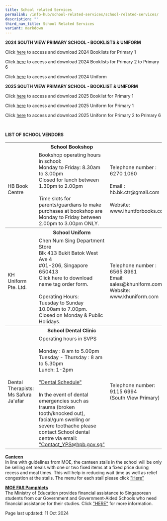 ```yaml
---
title: School related Services
permalink: /info-hub/school-related-services/school-related-services/
description: ""
third_nav_title: School Related Services
variant: markdown
---
```

<p><strong>2024 SOUTH VIEW PRIMARY SCHOOL - BOOKLISTS &amp; UNIFORM<br></strong>
</p>
<p>Click <a href="https://drive.google.com/file/d/1T7lBfa0bXnZBoiNF0SUxD3vneVZWwVHK/view?usp=sharing" target="_blank" rel="noopener">here</a> to access and download 2024 Booklists for Primary 1</p>
<p>Click <a href="https://drive.google.com/drive/folders/19iML44-5iMyXHyvB1bnXIjwpOXwc1bWP?usp=sharing" target="_blank" rel="noopener">here</a> to access and download 2024 Booklists for Primary 2 to Primary 6</p>
<p>Click <a href="https://drive.google.com/file/d/1ROuaCIceYqIsFdNw1dFwCV_aS_Vnk7j7/view?usp=sharing" target="_blank" rel="noopener">here</a> to access and download 2024 Uniform</p>
<p><strong>2025 SOUTH VIEW PRIMARY SCHOOL - BOOKLIST &amp; UNIFORM<br></strong>
</p><p>Click <a href="https://drive.google.com/file/d/1OsJ07sPn6KmJHIyHh7IG3zskWyfAEA2e/view?usp=sharing" target="_blank" rel="noopener">here</a> to access and download 2025 Booklist for Primary 1</p><p>Click <a href="https://drive.google.com/file/d/19kzsvllbxHxU5giU1E1_LilyDI6ouNOB/view?usp=sharing" target="_blank" rel="noopener">here</a> to access and download 2025 Uniform for Primary 1</p>
<p>Click <a href="https://drive.google.com/file/d/1E-2Qme8I8nQTM_UFWBjqWwpa_tnE_ndT/view?usp=sharing" target="_blank" rel="noopener">here</a> to access and download 2025 Uniform for Primary 2 to Primary 6</p>
<br>
<p><strong>LIST OF SCHOOL VENDORS<br></strong>
<table>
	<tbody>
		<tr>
			<th></th>
			<th style="text-align: center;">School Bookshop</th>
			<th></th>
		</tr>
		<tr>
			<td>HB Book Centre</td>
			<td>Bookshop operating hours in school:<br>
Monday to Friday: 8.30am to 3.00pm<br>
Closed for lunch between 1.30pm to 2.00pm<br><br>
Time slots for parents/guardians to make purchases at bookshop are Monday to Friday between 2.00pm to 3.00pm ONLY.</td>
			<td>Telephone number : 6270 1060<br><br>
Email : hb.bk.ctr@gmail.com<br><br>
				Website: www.ihuntforbooks.com<br></td>
		</tr>
		<tr>
			<th></th>
			<th style="text-align: center;">School Uniform</th>
			<th></th>
		</tr>
		<tr>
			<td>KH Uniform Pte. Ltd.</td>
			<td>Chen Num Sing Department Store<br>
Blk 413 Bukit Batok West Ave 4<br>
#01-206, Singapore 650413<br>
Click here to download name tag order form.<br><br>
Operating Hours:<br>
Tuesday to Sunday 10.00am to 7.00pm.<br>
				Closed on Monday &amp; Public Holidays.</td>
	<td>Telephone number : 6565 8961<br>
Email: sales@khuniform.com<br>
		Website: www.khuniform.com</td>
		</tr>
		<tr>
			<th></th>
			<th style="text-align: center;">School Dental Clinic</th>
			<th></th>
		</tr>
		<tr>
			<td>Dental Therapists: Ms Safura Ja'afar</td>
			<td>Operating hours in SVPS<br><br>
Monday : 8 am to 5.00pm<br>
Tuesday - Thursday : 8 am to 5.30pm<br>
				Lunch: 1-2pm<br><br>
				<a href="https://drive.google.com/file/d/1PQxYFAvnXz2ZX56BGWW-F5Xj2rQ8IuDJ/view?usp=drive_link" target="_blank" rel="noopener">"Dental Schedule"</a><br><br>
In the event of dental emergencies such as trauma (broken tooth/knocked out), facial/gum swelling or severe toothache please contact School dental centre via email: <a href="mailto:Contact_YPS@hpb.gov.sg" target="_blank" rel="noopener">"Contact_YPS@hpb.gov.sg"</a><br>
			</td>
	<td>Telephone number:<br>
		9115 6994<br>(South View Primary)<br>
		</td></tr>
	</tbody>
	</table>
</p><p><u><strong>Canteen<br></strong></u>In line with guidelines from MOE, the canteen stalls in the school will be only be selling set meals with one or two fixed items at a fixed price during recess and meal times. This will help in reducing wait time as well as relief congestion at the stalls. The menu for each stall please click&nbsp;<a href="https://drive.google.com/file/d/1B1LEG8gbvFc6DDp9R5QvH1gl93JYL9jz/view" target="_blank" rel="noopener">"Here"</a></p>
<p></p><p><u><strong>MOE FAS Pamphlets<br></strong></u>
The Ministry of Education provides financial assistance to Singaporean students from our Government and Government-Aided Schools who need financial assistance for their studies. Click <a href="https://drive.google.com/drive/folders/1KvuDYSZeYQzkXneSZmPZVcLK0m4bBSNn?usp=sharing" target="_blank" rel="noopener">"HERE"</a> for more information.</p>
<p>Page last updated: 11 Oct 2024</p>